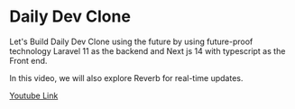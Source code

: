 # Daily Dev Clone

Let's Build Daily Dev Clone using the future by using future-proof technology Laravel 11 as the backend and Next js 14 with typescript as the Front end.

In this video, we will also explore Reverb for real-time updates.

[Youtube Link](https://youtu.be/OTMFb3bKOUc?si=4SRD78YVrQE6kIRV)
